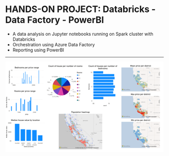 # HANDS-ON PROJECT: Databricks - Data Factory - PowerBI

* A data analysis on Jupyter notebooks running on Spark cluster with Databricks
* Orchestration using Azure Data Factory
* Reporting using PowerBI

---
![report](BIreport.png)
